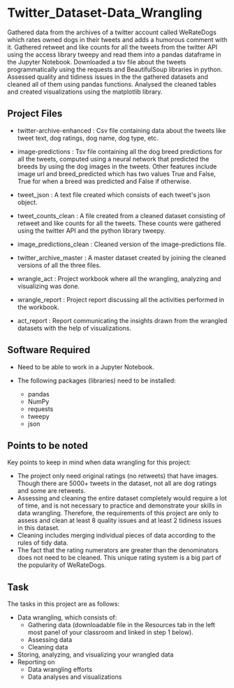 # Twitter_Dataset-Data_Wrangling

Gathered data from the archives of a twitter account called WeRateDogs which rates owned dogs in their tweets and adds a humorous comment with it. Gathered retweet and like counts for all the tweets from the twitter API using the access library tweepy and read them into a pandas dataframe in the Jupyter Notebook. Downloaded a tsv file about the tweets programmatically using the requests and BeautifulSoup libraries in python. Assessed quality and tidiness issues in the the gathered datasets and cleaned all of them using pandas functions. Analysed the cleaned tables and created visualizations using the matplotlib library.

## Project Files

- twitter-archive-enhanced : Csv file containing data about the tweets like tweet text, dog ratings, dog name, dog type, etc.

- image-predictions : Tsv file containing all the dog breed predictions for all the tweets, computed using a neural network that predicted the breeds by using the dog images in the tweets. Other features include image url and breed_predicted which has two values True and False, True for when a breed was predicted and False if otherwise.

- tweet_json : A text file created which consists of each tweet's json object.

- tweet_counts_clean : A file created from a cleaned dataset consisting of retweet and like counts for all the tweets. These counts were gathered using the twitter API and the python library tweepy.

- image_predictions_clean : Cleaned version of the image-predictions file.

- twitter_archive_master : A master dataset created by joining the cleaned versions of all the three files.

- wrangle_act : Project workbook where all the wrangling, analyzing and visualizing was done.

- wrangle_report : Project report discussing all the activities performed in the workbook.

- act_report : Report communicating the insights drawn from the wrangled datasets with the help of visualizations.

## Software Required

- Need to be able to work in a Jupyter Notebook.

- The following packages (libraries) need to be installed:
  - pandas
  - NumPy
  - requests
  - tweepy
  - json
  
## Points to be noted

Key points to keep in mind when data wrangling for this project:

- The project only need original ratings (no retweets) that have images. Though there are 5000+ tweets in the dataset, not all are dog ratings and some are retweets.
- Assessing and cleaning the entire dataset completely would require a lot of time, and is not necessary to practice and demonstrate your skills in data wrangling. Therefore, the requirements of this project are only to assess and clean at least 8 quality issues and at least 2 tidiness issues in this dataset.
- Cleaning includes merging individual pieces of data according to the rules of tidy data.
- The fact that the rating numerators are greater than the denominators does not need to be cleaned. This unique rating system is a big part of the popularity of WeRateDogs.

## Task

The tasks in this project are as follows:

- Data wrangling, which consists of:
  - Gathering data (downloadable file in the Resources tab in the left most panel of your classroom and linked in step 1 below).
  - Assessing data
  - Cleaning data
- Storing, analyzing, and visualizing your wrangled data
- Reporting on
  - Data wrangling efforts
  - Data analyses and visualizations
  
